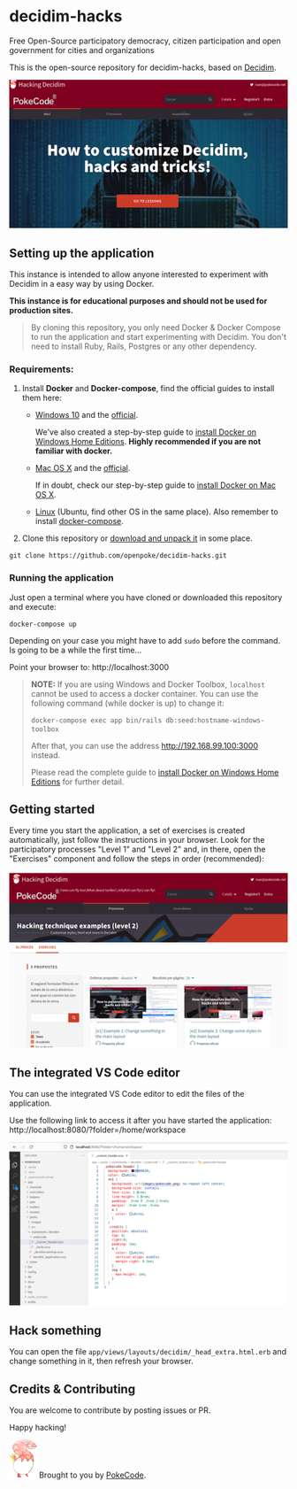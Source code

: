 # decidim-hacks

Free Open-Source participatory democracy, citizen participation and open government for cities and organizations

This is the open-source repository for decidim-hacks, based on [Decidim](https://github.com/decidim/decidim).

![](db/seeds/images/1e2p4.png)

## Setting up the application

This instance is intended to allow anyone interested to experiment with Decidim in a easy way by using Docker.

**This instance is for educational purposes and should not be used for production sites.**

> By cloning this repository, you only need Docker & Docker Compose to run the application and start experimenting with Decidim. You don't need to install Ruby, Rails, Postgres or any other dependency. 


### Requirements: 

1. Install **Docker** and **Docker-compose**, find the official guides to install them here:
    - [Windows 10](https://runnable.com/docker/install-docker-on-windows-10) and the [official](https://docs.docker.com/docker-for-windows/install/).

      We've also created a step-by-step guide to [install Docker on Windows Home Editions](docs/install-docker-on-windows-10-home.md). **Highly recommended if you are not familiar with docker.**

    - [Mac OS X](https://runnable.com/docker/install-docker-on-macos) and the [official](https://docs.docker.com/docker-for-mac/install/).

      If in doubt, check our step-by-step guide to [install Docker on Mac OS X](docs/install-docker-on-macos.md).

    - [Linux](https://docs.docker.com/install/linux/docker-ce/ubuntu/) (Ubuntu, find other OS in the same place). Also remember to install [docker-compose](https://docs.docker.com/compose/install/).

2. Clone this repository or [download and unpack it](https://github.com/openpoke/decidim-hacks/archive/master.zip) in some place.

```
git clone https://github.com/openpoke/decidim-hacks.git
```

### Running the application

Just open a terminal where you have cloned or downloaded this repository and execute:

```
docker-compose up
```

Depending on your case you might have to add `sudo` before the command. Is going to be a while the first time...

Point your browser to: http://localhost:3000

> **NOTE:** If you are using Windows and Docker Toolbox, `localhost` cannot be used to access a docker container. You can use the following command (while docker is up) to change it:
> ```
> docker-compose exec app bin/rails db:seed:hostname-windows-toolbox
> ```
> After that, you can use the address http://192.168.99.100:3000 instead.
> 
> Please read the complete guide to [install Docker on Windows Home Editions](docs/install-docker-on-windows-10-home.md) for further detail.

## Getting started

Every time you start the application, a set of exercises is created automatically, just follow the instructions in your browser. Look for the participatory processes "Level 1" and "Level 2" and, in there, open the "Exercises" component and follow the steps in order (recommended):

![](db/seeds/images/exercises.png)

## The integrated VS Code editor

You can use the integrated VS Code editor to edit the files of the application. 

Use the following link to access it after you have started the application: http://localhost:8080/?folder=/home/workspace

![](db/seeds/images/vscode.png)

## Hack something

You can open the file `app/views/layouts/decidim/_head_extra.html.erb` and change something in it, then refresh your browser.

## Credits & Contributing

You are welcome to contribute by posting issues or PR.
 
Happy hacking!

![](app/packs/images/logo_pokecode.png)
Brought to you by [PokeCode](https://pokecode.net). 

